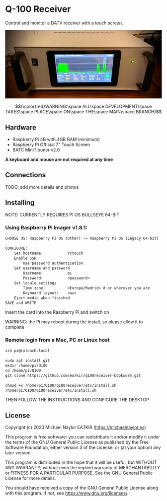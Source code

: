 # Q-100 Receiver

Control and monitor a DATV receiver with a touch screen.

![tx](doc/rx.jpeg)

$${\color{red}WARNING:\space ALL\space DEVELOPMENT\space TAKES\space PLACE\space ON\space THE\space MAIN\space BRANCH}$$

## Hardware
- Raspberry Pi 4B with 4GB RAM (minimum)
- Raspberry Pi Official 7" Touch Screen
- BATC MiniTiouner v2.0

**A keyboard and mouse are not required at any time**
## Connections
TODO: add more details and photos
## Installing
NOTE: CURRENTLY REQUIRES PI OS BULLSEYE 64-BIT

### Using Raspberry Pi Imager v1.8.1:
```
CHOOSE OS: Raspberry Pi OS (other) -> Raspberry Pi OS (Legacy 64-bit)

CONFIGURE:
	Set hostname:			rxtouch
	Enable SSH
		Use password authentication
	Set username and password
		Username:			pi
		Password: 			<password>
	Set locale settings
		Time zone:			<Europe/Madrid> # or wherever you are
		Keyboard layout:	<us>
	Eject media when finished
SAVE and WRITE
```

Insert the card into the Raspberry Pi and switch on

WARNING: the Pi may reboot during the install, so please allow it to complete

### Remote login from a Mac, PC or Linux host
```
ssh pi@rxtouch.local

sudo apt install git
mkdir /home/pi/Q100
cd /home/pi/Q100
git clone https://github.com/ea7kir/q100receiver-bookworm.git

chmod +x /home/pi/Q100/q100receiver/etc/install.sh
/home/pi/Q100/q100receiver/etc/install.sh
```

THEN FOLLOW THE INSTRUCTIONS AND CONFIGURE THE DESKTOP

## License
Copyright (c) 2023 Michael Naylor EA7KIR (https://michaelnaylor.es)

This program is free software: you can redistribute it and/or modify it under the terms of the GNU General Public License as published by the Free Software Foundation, either version 3 of the License, or (at your option) any later version.

This program is distributed in the hope that it will be useful, but WITHOUT ANY WARRANTY; without even the implied warranty of MERCHANTABILITY or FITNESS FOR A PARTICULAR PURPOSE. See the GNU General Public License for more details.

You should have received a copy of the GNU General Public License along with this program. If not, see https://www.gnu.org/licenses/.


[def]: doc/rx.jpeg